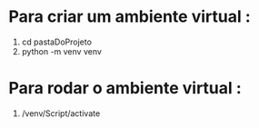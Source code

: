 # Para criar um ambiente virtual :
1. cd pastaDoProjeto
2. python -m venv venv

# Para rodar o ambiente virtual : 
1. /venv/Script/activate
